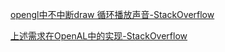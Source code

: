 [opengl中不中断draw 循环播放声音-StackOverflow](https://stackoverflow.com/questions/42892254/playing-audio-without-freezing-draw-loop-in-opengl) 



[上述需求在OpenAL中的实现-StackOverflow](https://stackoverflow.com/questions/15064742/play-stream-in-openal-library)






